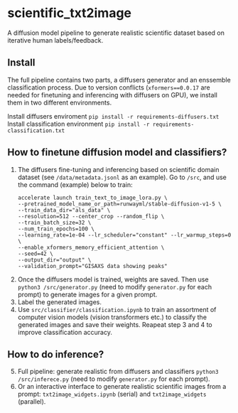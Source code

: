 # scientific_txt2image
A diffusion model pipeline to generate realistic scientific dataset based on iterative human labels/feedback.

## Install
The full pipeline contains two parts, a diffusers generator and an enssemble classification process. Due to version conflicts (`xformers==0.0.17` are needed for finetuning and inferencing with diffusers on GPU), we install them in two different environments.

Install diffusers enviroment `pip install -r requirements-diffusers.txt`  
Install classification environment `pip install -r requirements-classification.txt`

## How to finetune diffusion model and classifiers?
1. The diffusers fine-tuning and inferencing based on scientific domain dataset (see `/data/metadata.jsonl` as an example). Go to `/src`, and use the command (example) below to train:
    ```
    accelerate launch train_text_to_image_lora.py \  
    --pretrained_model_name_or_path=runwayml/stable-diffusion-v1-5 \  
    --train_data_dir="als_data" \  
    --resolution=512 --center_crop --random_flip \  
    --train_batch_size=32 \  
    --num_train_epochs=100 \  
    --learning_rate=1e-04 --lr_scheduler="constant" --lr_warmup_steps=0 \  
    --enable_xformers_memory_efficient_attention \  
    --seed=42 \  
    --output_dir="output" \  
    --validation_prompt="GISAXS data showing peaks"  
    ```  
2. Once the diffusers model is trained, weights are saved. Then use `python3 /src/generator.py` (need to modify `generator.py` for each prompt) to generate images for a given prompt.
3. Label the generated images.
4. Use `src/classifier/classification.ipynb` to train an assortment of computer vision models (vision transformers etc.) to classify the generated images and save their weights. Reapeat step 3 and 4 to improve classification accuracy.

## How to do inference?  
5. Full pipeline: generate realistic from diffusers and classifiers `python3 /src/inferece.py` (need to modify `generator.py` for each prompt).
6. Or an interactive interface to generate realistic scientific images from a prompt: `txt2image_widgets.ipynb` (serial) and `txt2image_widgets` (parallel).

